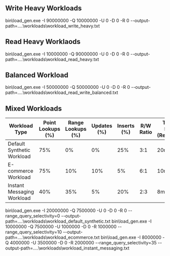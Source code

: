 ## Write Heavy Workloads
bin\load_gen.exe -I 90000000 -Q 10000000 -U 0 -D 0 -R 0 --output-path=..\..\workloads\workload_write_heavy.txt

## Read Heavy Worklaods
bin\load_gen.exe -I 10000000 -Q 90000000 -U 0 -D 0 -R 0 --output-path=..\..\workloads\workload_read_heavy.txt

## Balanced Workload
bin\load_gen.exe -I 50000000 -Q 50000000 -U 0 -D 0 -R 0 --output-path=..\..\workloads\workload_read_write_balanced.txt

 ## Mixed Workloads
| Workload Type               | Point Lookups (%) | Range Lookups (%) | Updates (%) | Inserts (%) | R/W Ratio | Table Size (Records) | Skewness (Zipf Factor) |
|-----------------------------|-------------------|-------------------|-------------|-------------|-----------|----------------------|------------------------|
| Default Synthetic Workload  | 75%              | 0%               | 0%          | 25%         | 3:1       | 20m                 | 0.5 |
| E-commerce Workload         | 75%              | 10%              | 10%         | 5%          | 6:1       | 10m                 | 0.3|
| Instant Messaging Workload  | 40%              | 35%              | 5%          | 20%         | 2:3       | 8m                  | 0.9 |

bin\load_gen.exe -I 20000000 -Q 7500000 -U 0 -D 0 -R 0 --range_query_selectivity=0 --output-path=..\..\workloads\workload_default_synthetic.txt
bin\load_gen.exe -I 10000000 -Q 7500000 -U 1000000 -D 0 -R 1000000 --range_query_selectivity=10 --output-path=..\..\workloads\workload_ecommerce.txt
bin\load_gen.exe -I 8000000 -Q 4000000 -U 3500000 -D 0 -R 2000000 --range_query_selectivity=35 --output-path=..\..\workloads\workload_instant_messaging.txt

